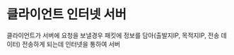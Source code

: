 
# 클라이언트      인터넷      서버


클라이언트가 서버에 요청을 보낼경우 패킷에 정보를 담아(출발지IP, 목적지IP, 전송 데이터) 전송하게 되는데
인터넷을 통하여 서버